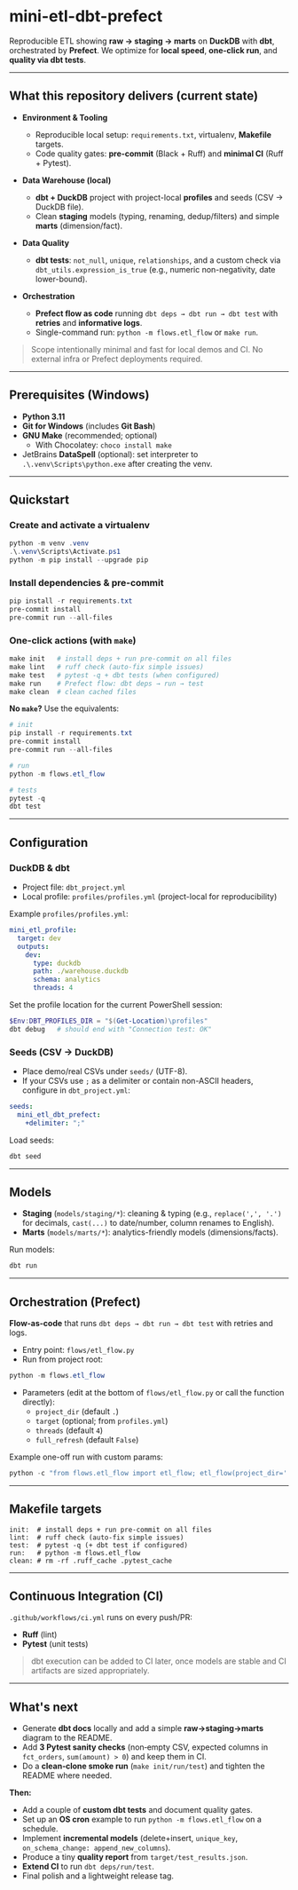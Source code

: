 # mini-etl-dbt-prefect

Reproducible ETL showing **raw → staging → marts** on **DuckDB** with **dbt**, orchestrated by **Prefect**.
We optimize for **local speed**, **one-click run**, and **quality via dbt tests**.

---

## What this repository delivers (current state)

- **Environment & Tooling**
  - Reproducible local setup: `requirements.txt`, virtualenv, **Makefile** targets.
  - Code quality gates: **pre-commit** (Black + Ruff) and **minimal CI** (Ruff + Pytest).

- **Data Warehouse (local)**
  - **dbt + DuckDB** project with project-local **profiles** and seeds (CSV → DuckDB file).
  - Clean **staging** models (typing, renaming, dedup/filters) and simple **marts** (dimension/fact).

- **Data Quality**
  - **dbt tests**: `not_null`, `unique`, `relationships`, and a custom check via
    `dbt_utils.expression_is_true` (e.g., numeric non-negativity, date lower-bound).

- **Orchestration**
  - **Prefect flow as code** running `dbt deps → dbt run → dbt test` with **retries** and **informative logs**.
  - Single-command run: `python -m flows.etl_flow` or `make run`.

> Scope intentionally minimal and fast for local demos and CI. No external infra or Prefect deployments required.

---

## Prerequisites (Windows)

- **Python 3.11**
- **Git for Windows** (includes **Git Bash**)
- **GNU Make** (recommended; optional)
  - With Chocolatey: `choco install make`
- JetBrains **DataSpell** (optional): set interpreter to `.\.venv\Scripts\python.exe` after creating the venv.

---

## Quickstart

### Create and activate a virtualenv
```powershell
python -m venv .venv
.\.venv\Scripts\Activate.ps1
python -m pip install --upgrade pip
```

### Install dependencies & pre-commit
```powershell
pip install -r requirements.txt
pre-commit install
pre-commit run --all-files
```

### One-click actions (with `make`)
```powershell
make init   # install deps + run pre-commit on all files
make lint   # ruff check (auto-fix simple issues)
make test   # pytest -q + dbt tests (when configured)
make run    # Prefect flow: dbt deps → run → test
make clean  # clean cached files
```

**No `make`?** Use the equivalents:
```powershell
# init
pip install -r requirements.txt
pre-commit install
pre-commit run --all-files

# run
python -m flows.etl_flow

# tests
pytest -q
dbt test
```

---

## Configuration

### DuckDB & dbt

- Project file: `dbt_project.yml`
- Local profile: `profiles/profiles.yml` (project-local for reproducibility)

Example `profiles/profiles.yml`:
```yaml
mini_etl_profile:
  target: dev
  outputs:
    dev:
      type: duckdb
      path: ./warehouse.duckdb
      schema: analytics
      threads: 4
```

Set the profile location for the current PowerShell session:
```powershell
$Env:DBT_PROFILES_DIR = "$(Get-Location)\profiles"
dbt debug   # should end with "Connection test: OK"
```

### Seeds (CSV → DuckDB)

- Place demo/real CSVs under `seeds/` (UTF-8).
- If your CSVs use `;` as a delimiter or contain non-ASCII headers, configure in `dbt_project.yml`:
```yaml
seeds:
  mini_etl_dbt_prefect:
    +delimiter: ";"
```

Load seeds:
```powershell
dbt seed
```

---

## Models

- **Staging** (`models/staging/*`): cleaning & typing (e.g., `replace(',', '.')` for decimals, `cast(...)` to date/number, column renames to English).
- **Marts** (`models/marts/*`): analytics-friendly models (dimensions/facts).



Run models:
```powershell
dbt run
```



---

## Orchestration (Prefect)

**Flow-as-code** that runs `dbt deps → dbt run → dbt test` with retries and logs.

- Entry point: `flows/etl_flow.py`
- Run from project root:
```powershell
python -m flows.etl_flow
```
- Parameters (edit at the bottom of `flows/etl_flow.py` or call the function directly):
  - `project_dir` (default `.`)
  - `target` (optional; from `profiles.yml`)
  - `threads` (default `4`)
  - `full_refresh` (default `False`)

Example one-off run with custom params:
```powershell
python -c "from flows.etl_flow import etl_flow; etl_flow(project_dir='.', threads=8, full_refresh=True)"
```

---

## Makefile targets

```make
init:  # install deps + run pre-commit on all files
lint:  # ruff check (auto-fix simple issues)
test:  # pytest -q (+ dbt test if configured)
run:   # python -m flows.etl_flow
clean: # rm -rf .ruff_cache .pytest_cache
```

---

## Continuous Integration (CI)

`.github/workflows/ci.yml` runs on every push/PR:
- **Ruff** (lint)
- **Pytest** (unit tests)

> dbt execution can be added to CI later, once models are stable and CI artifacts are sized appropriately.

---

## What's next

- Generate **dbt docs** locally and add a simple **raw→staging→marts** diagram to the README.
- Add **3 Pytest sanity checks** (non‑empty CSV, expected columns in `fct_orders`, `sum(amount) > 0`) and keep them in CI.
- Do a **clean‑clone smoke run** (`make init/run/test`) and tighten the README where needed.

**Then:**
- Add a couple of **custom dbt tests** and document quality gates.
- Set up an **OS cron** example to run `python -m flows.etl_flow` on a schedule.
- Implement **incremental models** (delete+insert, `unique_key`, `on_schema_change: append_new_columns`).
- Produce a tiny **quality report** from `target/test_results.json`.
- **Extend CI** to run `dbt deps/run/test`.
- Final polish and a lightweight release tag.

